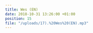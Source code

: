 ```yaml
---
title: Wes (EN)
date: 2018-10-31 13:26:00 +01:00
position: 15
file: "/uploads/17).%20Wes%20(EN).mp3"
---
```



